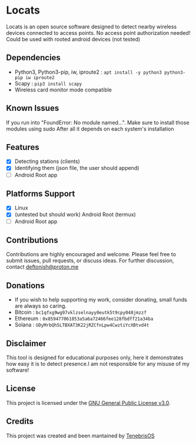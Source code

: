 # Locats
Locats is an open source software designed to detect nearby wireless devices connected to access points.
No access point authorization needed! 
Could be used with rooted android devices (not tested)

## Dependencies 
- Python3, Python3-pip, iw, iproute2 : ```apt install -y python3 python3-pip iw iproute2```
- Scapy : ```pip3 install scapy```
- Wireless card monitor mode compatible

## Known Issues
If you run into "FoundError: No module named...". Make sure to install those modules using sudo
After all it depends on each system's installation

## Features
- [x] Detecting stations (clients)
- [X] Identifying them (json file, the user should append)
- [ ] Android Root app 

## Platforms Support
- [x] Linux
- [x] (untested but should work) Android Root (termux)
- [ ] Android Root app

## Contributions
Contributions are highly encouraged and welcome. Please feel free to submit issues, pull requests, or discuss ideas. For further discussion, contact deftonish@proton.me

## Donations
- If you wish to help supporting my work, consider donating, small funds are always so caring.
- Bitcoin : ```bc1qfxg9wg97vklzselnayy0eutk5t9cpy048jmzzf```
- Ethereum : ```0x859477061053a5a6a72466fee128fbdff21a34ba```
- Solana : ```UDyMrbQh5LTBXAT3K22jRZCfnLpw4CwztiYcXBtvd4t```

## Disclaimer
This tool is designed for educational purposes only, here it demonstrates how easy it is to detect presence.I am not responsible for any misuse of my software!
## License
This project is licensed under the [GNU General Public License v3.0](https://www.gnu.org/licenses/gpl-3.0.html).

## Credits
This project was created and been mantained by [TenebrisOS](https://github.com/TenebrisOS)
